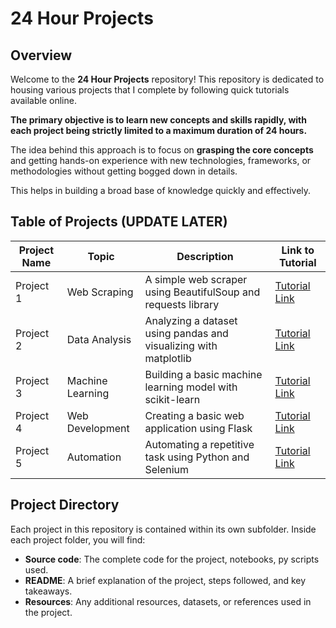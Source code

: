 # 24 Hour Projects

## Overview

Welcome to the **24 Hour Projects** repository! This repository is dedicated to housing various projects that I complete by following quick tutorials available online. 

**The primary objective is to learn new concepts and skills rapidly, with each project being strictly limited to a maximum duration of 24 hours.**

The idea behind this approach is to focus on **grasping the core concepts** and getting hands-on experience with new technologies, frameworks, or methodologies without getting bogged down in details. 

This helps in building a broad base of knowledge quickly and effectively.

## Table of Projects (UPDATE LATER)

| Project Name | Topic             | Description                                                     | Link to Tutorial |
|--------------|-------------------|-----------------------------------------------------------------|------------------|
| Project 1    | Web Scraping      | A simple web scraper using BeautifulSoup and requests library   | [Tutorial Link](#) |
| Project 2    | Data Analysis     | Analyzing a dataset using pandas and visualizing with matplotlib | [Tutorial Link](#) |
| Project 3    | Machine Learning  | Building a basic machine learning model with scikit-learn       | [Tutorial Link](#) |
| Project 4    | Web Development   | Creating a basic web application using Flask                    | [Tutorial Link](#) |
| Project 5    | Automation        | Automating a repetitive task using Python and Selenium          | [Tutorial Link](#) |

## Project Directory

Each project in this repository is contained within its own subfolder. Inside each project folder, you will find:
- **Source code**: The complete code for the project, notebooks, py scripts used.
- **README**: A brief explanation of the project, steps followed, and key takeaways.
- **Resources**: Any additional resources, datasets, or references used in the project.

